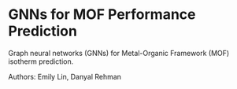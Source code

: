 # GNNs for MOF Performance Prediction 
Graph neural networks (GNNs) for Metal-Organic Framework (MOF) isotherm prediction. 

Authors: Emily Lin, Danyal Rehman
